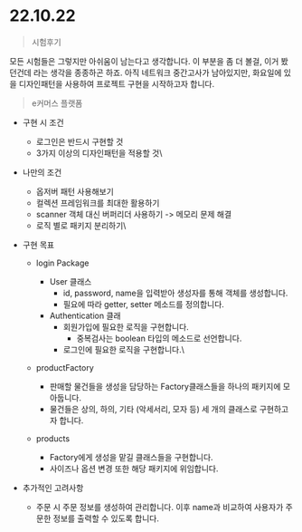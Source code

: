 # 22.10.22

> 시험후기

모든 시험들은 그렇지만 아쉬움이 남는다고 생각합니다. 이 부분을 좀 더 볼걸, 이거 봤던건데 라는 생각을 종종하곤 하죠. 아직 네트워크 중간고사가 남아있지만, 화요일에 있을 디자인패턴을 사용하여 프로젝트 구현을 시작하고자 합니다.



> e커머스 플랫폼

* 구현 시 조건
  * 로그인은 반드시 구현할 것
  * 3가지 이상의 디자인패턴을 적용할 것\

* 나만의 조건
  * 옵저버 패턴 사용해보기
  * 컬렉션 프레임워크를 최대한 활용하기
  * scanner 객체 대신 버퍼리더 사용하기 -> 메모리 문제 해결
  * 로직 별로 패키지 분리하기\

*   구현 목표

    * login Package
      * User 클래스
        * id, password, name을 입력받아 생성자를 통해 객체를 생성합니다.
        * 필요에 따라 getter, setter 메소드를 정의합니다.
      * Authentication 클래
        * 회원가입에 필요한 로직을 구현합니다.
          * 중복검사는 boolean 타입의 메소드로 선언합니다.
        * 로그인에 필요한 로직을 구현합니다.\

    * productFactory
      * 판매할 물건들을 생성을 담당하는 Factory클래스들을 하나의 패키지에 모아둡니다.
      * 물건들은 상의, 하의, 기타 (악세서리, 모자 등) 세 개의 클래스로 구현하고자 합니다.
    * products
      * Factory에게 생성을 맡길 클래스들을 구현합니다.
      * 사이즈나 옵션 변경 또한 해당 패키지에 위임합니다.


* 추가적인 고려사항
  * 주문 시 주문 정보를 생성하여 관리합니다. 이후 name과 비교하여 사용자가 주문한 정보를 출력할 수 있도록 합니다.

